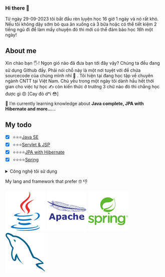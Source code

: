 ### Hi there 👋

Từ ngày 29-09-2023 tôi bắt đầu rèn luyện học 16 giờ 1 ngày 
và nó rất khó. Nếu tôi không dậy sớm bỏ qua ăn xuống cả 3 bữa hoặc có
thể tiết kiệm 2 tiếng ngủ đi để làm mấy chuyện đó thì mới có thể đảm bảo
học *16h* một ngày!

## About me
Xin chào bạn :raised_hand_with_fingers_splayed:! 
Ngọn gió nào đã đưa bạn tới đây vậy? Chúng ta đều đang sử dụng Github đấy. Phải nói chỗ này là một nơi tuyệt vời để chứa sourcecode của chúng mình nhỉ :money_mouth_face: .
Tôi hiện tại đang học tập về chuyên ngành CNTT tại Việt Nam. 
Chủ yếu trong một ngày tôi dành hầu hết thời gian cho việc tự học :writing_hand: còn kiến thức ở trường 3 chữ nào đó thì chẳng học được gì :angry: [Cay đỏ d*i 	:flushed:]

🌱 I’m currently learning knowledge about **Java complete, JPA with Hibernate and more...**...

## My todo
- [x] :star::star::star:[Java SE](https://github.com/thaiNguyen004/Java-complete) 
- [x] :star::star::star:[Servlet & JSP](https://github.com/thaiNguyen004/Servlet-JSP)                  
- [x] :star::star::star::star:[JPA with Hibernate](https://github.com/thaiNguyen004/JPA-with-Hibernate) 
- [x] :star::star::star::star:[Spring](https://github.com/thaiNguyen004/SPRING-SPRINGBOOT/tree/main)

<details>
<summary>Công nghệ tôi sử dụng</summary>

| Rank | Languages |Logo        |
|-----:|-----------|--------|
|     1| Java      |![](https://cdn.jsdelivr.net/npm/programming-languages-logos@0.0.3/src/java/java_24x24.png) |
|     2| MySQL     |        |
|     3| Hibernate |        |
|     4| Spring Framework |
</details>

My lang and framework that prefer :nerd_face: :-1:
<br>
<br>
![java-lang](https://github.com/thaiNguyen004/thaiNguyen004/blob/main/icons/java-original%20(1).svg)
![apache](https://github.com/thaiNguyen004/thaiNguyen004/blob/main/icons/apache-svg.svg)
![spring](https://github.com/thaiNguyen004/thaiNguyen004/blob/main/icons/spring-original-wordmark%20(1).svg)
![mysql](https://github.com/thaiNguyen004/thaiNguyen004/blob/main/icons/mysql-original%20(1).svg)
